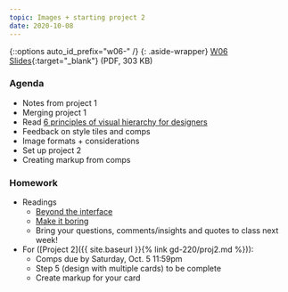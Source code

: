 ```yaml
---
topic: Images + starting project 2
date: 2020-10-08
---
```


{::options auto_id_prefix="w06-" /}
{: .aside-wrapper}
<span class="highlighter">
[W06 Slides](files/w06.min.pdf){:target="_blank"} (PDF, 303 KB)
</span>

### Agenda
- Notes from project 1
- Merging project 1
- Read [6 principles of visual hierarchy for designers](https://99designs.com/blog/tips/6-principles-of-visual-hierarchy/)
- Feedback on style tiles and comps
- Image formats + considerations
- Set up project 2
- Creating markup from comps

### Homework

- Readings
  - [Beyond the interface](https://voices.basedesign.com/beyond-the-interface-6ab9dd725c5d)
  - [Make it boring](https://jeremy.codes/blog/make-it-boring/)
  - Bring your questions, comments/insights and quotes to class next week!
- For ([Project 2]({{ site.baseurl }}{% link gd-220/proj2.md %})):
  - Comps due by Saturday, Oct. 5 11:59pm
  - Step 5 (design with multiple cards) to be complete
  - Create markup for your card
